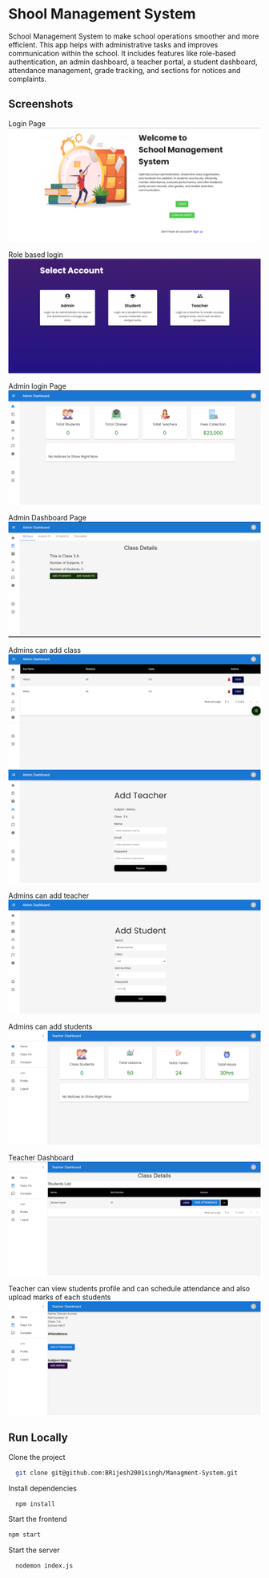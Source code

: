 
# Shool Management System
School Management System to make school operations smoother and more efficient. This app helps with administrative tasks and improves communication within the school. It includes features like role-based authentication, an admin dashboard, a teacher portal, a student dashboard, attendance management, grade tracking, and sections for notices and complaints.


## Screenshots
Login Page
![App Screenshot](./demo/s1.png)

Role based login 
![App Screenshot](./demo/s2.png)

Admin login Page
![App Screenshot](./demo/s3.png)

Admin Dashboard Page
![App Screenshot](./demo/s4.png)

Admins can add class
![App Screenshot](./demo/s5.png)
![App Screenshot](./demo/s6.png)

Admins can add teacher
![App Screenshot](./demo/s7.png)

Admins can add students
![App Screenshot](./demo/s8.png)

Teacher Dashboard
![App Screenshot](./demo/s9.png)

Teacher can view students profile and can schedule attendance and also upload marks of each students
![App Screenshot](./demo/s10.png)


## Run Locally

Clone the project

```bash
  git clone git@github.com:BRijesh2001singh/Managment-System.git
```

Install dependencies
```bash
  npm install
```

Start the frontend
```bash
npm start
```
Start the server
```bash
  nodemon index.js
```





